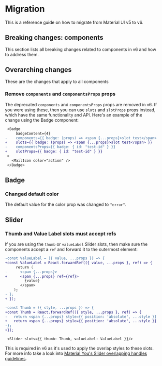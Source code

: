 # Migration

This is a reference guide on how to migrate from Material UI v5 to v6.

## Breaking changes: components

This section lists all breaking changes related to components in v6 and how to address them.

## Overarching changes

These are the changes that apply to all components

### Remove `components` and `componentsProps` props

The deprecated `components` and `componentsProps` props are removed in v6.
If you were using these, then you can use `slots` and `slotProps` props instead,
which have the same functionality and API.
Here's an example of the change using the Badge component:

```diff
 <Badge
     badgeContent={4}
-    components={{ badge: (props) => <span {...props}>slot test</span> }}
+    slots={{ badge: (props) => <span {...props}>slot test</span> }}
-    componentsProps={{ badge: { id: "test-id" } }}
+    slotProps={{ badge: { id: "test-id" } }}
 >
   <MailIcon color="action" />
 </Badge>
```

## Badge

### Changed default color

The default value for the color prop was changed to `"error"`.

## Slider

### Thumb and Value Label slots must accept refs

If you are using the `thumb` or `valueLabel` Slider slots, then make sure the components accept a `ref` and forward it to the outermost element:

```diff
-const ValueLabel = ({ value, ...props }) => {
+const ValueLabel = React.forwardRef(({ value, ...props }, ref) => {
     return (
-      <span {...props}>
+      <span {...props} ref={ref}>
         {value}
       </span>
    );
- };
+ });

-const Thumb = ({ style, ...props }) => {
+const Thumb = React.forwardRef(({ style, ...props }, ref) => {
-   return <span {...props} style={{ position: 'absolute', ...style }} />;
+   return <span {...props} style={{ position: 'absolute', ...style }} ref={ref} />;
-};
+});

 <Slider slots={{ thumb: Thumb, valueLabel: ValueLabel }}/>
```

This is required in v6 as it's used to apply the overlap styles to these slots. For more info take a look into [Material You's Slider overlapping handles guidelines](https://m3.material.io/components/sliders/guidelines#ad5ceb95-a690-4ddd-8243-53a8e13bdab6).
